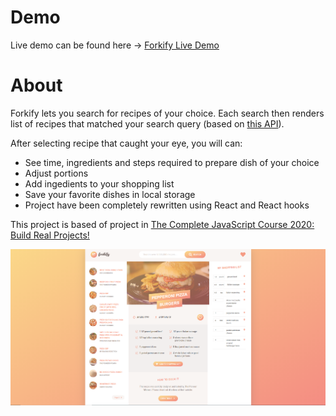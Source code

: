 # Demo

Live demo can be found here -> [Forkify Live Demo](https://drahl-forkify.herokuapp.com/)

# About


Forkify lets you search for recipes of your choice. Each search then renders list of recipes that matched your search query (based on [this API](https://forkify-api.herokuapp.com/)).

After selecting recipe that caught your eye, you will can:

- See time, ingredients and steps required to prepare dish of your choice
- Adjust portions
- Add ingedients to your shopping list
- Save your favorite dishes in local storage
- Project have been completely rewritten using React and React hooks

This project is based of project in [The Complete JavaScript Course 2020: Build Real Projects!](https://www.udemy.com/course/the-complete-javascript-course/)

![Forkify visual](./src/img/Forkify.PNG?raw=true "Forkify visual")
